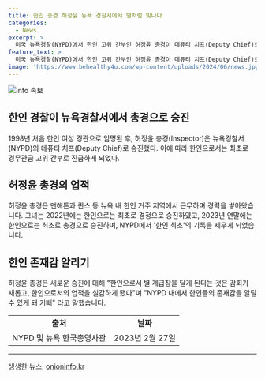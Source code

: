 ```yaml
---
title: 한인 총경 허정윤 뉴욕 경찰서에서 별처럼 빛나다
categories:
  - News
excerpt: >
  미국 뉴욕경찰(NYPD)에서 한인 고위 간부인 허정윤 총경이 데퓨티 치프(Deputy Chief)로 승진했다. 이는 한인 고위직으로서는 처음이다. 이전에도 한인 최초로 여성 경관으로 임용되기도 했고, 이번 승진으로 더 많은 한인들에게 영감을 주고 싶다는 소망을 밝혔다. 그는 1998년부터 경찰 경력을 쌓아오며 한인으로서의 존재감을 높이는데 힘써왔으며, 이번 승진으로 그의 업적이 한층 더 가치 있게 여겨지고 있다.
feature_text: >
  미국 뉴욕경찰(NYPD)에서 한인 고위 간부인 허정윤 총경이 데퓨티 치프(Deputy Chief)로 승진했다. 이는 한인 고위직으로서는 처음이다. 이전에도 한인 최초로 여성 경관으로 임용되기도 했고, 이번 승진으로 더 많은 한인들에게 영감을 주고 싶다는 소망을 밝혔다. 그는 1998년부터 경찰 경력을 쌓아오며 한인으로서의 존재감을 높이는데 힘써왔으며, 이번 승진으로 그의 업적이 한층 더 가치 있게 여겨지고 있다.
image: 'https://www.behealthy4u.com/wp-content/uploads/2024/06/news.jpg'
---
```


<p><img src="https://www.behealthy4u.com/wp-content/uploads/2024/06/news.jpg" alt="info 속보" /></p>

<h2 data-ke-size="size26">한인 경찰이 뉴욕경찰서에서 총경으로 승진</h2>

<p data-ke-size="size16">1998년 처음 한인 여성 경관으로 임명된 후, 허정윤 총경(Inspector)은 뉴욕경찰서(NYPD)의 데퓨티 치프(Deputy Chief)로 승진했다. 이에 따라 한인으로서는 최초로 경무관급 고위 간부로 진급하게 되었다.</p>

<h2 data-ke-size="size24">허정윤 총경의 업적</h2>

<p data-ke-size="size16">허정윤 총경은 맨해튼과 퀸스 등 뉴욕 내 한인 거주 지역에서 근무하며 경력을 쌓아왔습니다. 그녀는 2022년에는 한인으로는 최초로 경정으로 승진하였고, 2023년 연말에는 한인으로는 최초로 총경으로 승진하며, NYPD에서 '한인 최초'의 기록을 세우게 되었습니다.</p>

<h2 data-ke-size="size24">한인 존재감 알리기</h2>

<p data-ke-size="size16">허정윤 총경은 새로운 승진에 대해 "한인으로서 별 계급장을 달게 된다는 것은 감회가 새롭고, 한인으로서의 업적을 실감하게 됐다"며 "NYPD 내에서 한인들의 존재감을 알릴 수 있게 돼 기뻐" 라고 말했습니다.</p>

<table>
    <tbody>
        <tr>
            <td style="text-align: center; height: 17px;"><b>출처</b></td>
            <td style="text-align: center; height: 17px;"><b>날짜</b></td>
        </tr>
        <tr>
            <td style="text-align: center; height: 17px;">NYPD 및 뉴욕 한국총영사관</td>
            <td style="text-align: center; height: 17px;">2023년 2월 27일</td>
        </tr>
    </tbody>
</table>

<hr>

<p data-ke-size="size16"></p>
생생한 뉴스, <a href="https://onioninfo.kr" rel="dofollow">onioninfo.kr</a>


